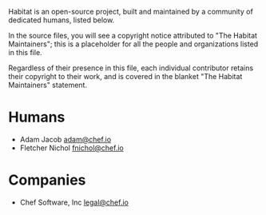 Habitat is an open-source project, built and maintained by a community of dedicated humans, listed below.

In the source files, you will see a copyright notice attributed to "The Habitat Maintainers"; this is a placeholder for all the people and organizations listed in this file.

Regardless of their presence in this file, each individual contributor retains their copyright to their work, and is covered in the blanket "The Habitat Maintainers" statement.

# Humans

* Adam Jacob <adam@chef.io>
* Fletcher Nichol <fnichol@chef.io>

# Companies

* Chef Software, Inc <legal@chef.io>
